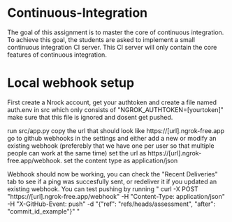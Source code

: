 # Continuous-Integration
The goal of this assignment is to master the core of continuous integration. To achieve this goal, the students are asked to implement a small continuous integration CI server. This CI server will only contain the core features of continuous integration.

# Local webhook setup
First create a Nrock account, get your authtoken and create a file named auth.env in src which only consists of
"NGROK_AUTHTOKEN=[yourtoken]"
make sure that this file is ignored and dosent get pushed.

run src/app.py
copy the url that should look like https://[url].ngrok-free.app
go to github webhooks in the settings and either add a new or modify an existing webhook (preferebly that we have one per user so that multiple people can work at the same time) 
set the url as https://[url].ngrok-free.app/webhook.
set the content type as application/json

Webhook should now be working, you can check the "Recent Deliveries" tab to see if a ping was succesfully sent, or redeliver it if you updated an existing webhook. You can test pushing by running 
"
curl -X POST "https://[url].ngrok-free.app/webhook" -H "Content-Type: application/json" -H "X-GitHub-Event: push" -d "{\"ref\": \"refs/heads/assessment\", \"after\": \"commit_id_example\"}"
"
